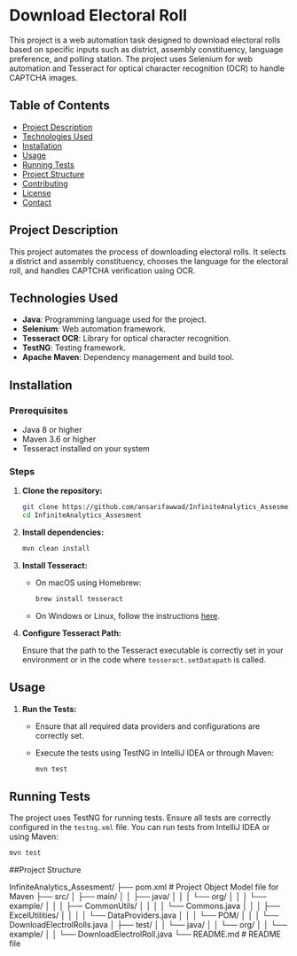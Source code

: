 # Download Electoral Roll 

This project is a web automation task designed to download electoral rolls based on specific inputs such as district, assembly constituency, language preference, and polling station. The project uses Selenium for web automation and Tesseract for optical character recognition (OCR) to handle CAPTCHA images.

## Table of Contents

- [Project Description](#project-description)
- [Technologies Used](#technologies-used)
- [Installation](#installation)
- [Usage](#usage)
- [Running Tests](#running-tests)
- [Project Structure](#project-structure)
- [Contributing](#contributing)
- [License](#license)
- [Contact](#contact)

## Project Description

This project automates the process of downloading electoral rolls. It selects a district and assembly constituency, chooses the language for the electoral roll, and handles CAPTCHA verification using OCR.

## Technologies Used

- **Java**: Programming language used for the project.
- **Selenium**: Web automation framework.
- **Tesseract OCR**: Library for optical character recognition.
- **TestNG**: Testing framework.
- **Apache Maven**: Dependency management and build tool.

## Installation

### Prerequisites

- Java 8 or higher
- Maven 3.6 or higher
- Tesseract installed on your system

### Steps

1. **Clone the repository:**

    ```bash
    git clone https://github.com/ansarifawwad/InfiniteAnalytics_Assesment.git
    cd InfiniteAnalytics_Assesment
    ```

2. **Install dependencies:**

    ```bash
    mvn clean install
    ```

3. **Install Tesseract:**

    - On macOS using Homebrew:

      ```bash
      brew install tesseract
      ```

    - On Windows or Linux, follow the instructions [here](https://github.com/tesseract-ocr/tesseract).

4. **Configure Tesseract Path:**

    Ensure that the path to the Tesseract executable is correctly set in your environment or in the code where `tesseract.setDatapath` is called.

## Usage

1. **Run the Tests:**

    - Ensure that all required data providers and configurations are correctly set.
    - Execute the tests using TestNG in IntelliJ IDEA or through Maven:

      ```bash
      mvn test
      ```

## Running Tests

The project uses TestNG for running tests. Ensure all tests are correctly configured in the `testng.xml` file. You can run tests from IntelliJ IDEA or using Maven:

```bash
mvn test
```

##Project Structure

InfiniteAnalytics_Assesment/
├── pom.xml                    # Project Object Model file for Maven
├── src/
│   ├── main/
│   │   ├── java/
│   │   │   └── org/
│   │   │       └── example/
│   │   │           ├── CommonUtils/
│   │   │           │   └── Commons.java
│   │   │           ├── ExcelUtilities/
│   │   │           │   └── DataProviders.java
│   │   │           └── POM/
│   │   │               └── DownloadElectrolRolls.java
│   ├── test/
│   │   └── java/
│   │       └── org/
│   │           └── example/
│   │               └── DownloadElectrolRoll.java
└── README.md                  # README file

